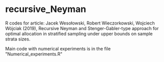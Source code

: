 # recursive_Neyman
R codes for article:
Jacek Wesołowski, Robert Wieczorkowski, Wojciech Wójciak (2019), Recursive Neyman and 
Stenger-Gabler-type approach for optimal allocation in stratified sampling under upper bounds on sample strata sizes.

Main code with numerical experiments is in the file "Numerical_experiments.R"



